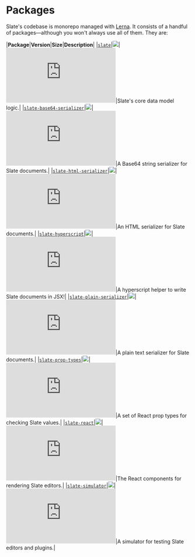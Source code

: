 
# Packages

Slate's codebase is monorepo managed with [Lerna](https://lernajs.io/). It consists of a handful of packages—although you won't always use all of them. They are:

|**Package**|**Version**|**Size**|**Description**|
|[`slate`](./slate)|[![](https://img.shields.io/npm/v/slate.svg?maxAge=2592000&label=version&colorB=007ec6)](./packages/slate/package.json)|[![](http://img.badgesize.io/https://unpkg.com/slate/dist/slate.min.js?compression=gzip&amp;label=size)](https://unpkg.com/slate/dist/slate.min.js)|Slate's core data model logic.|
|[`slate-base64-serializer`](./slate-base64-serializer)|[![](https://img.shields.io/npm/v/slate-base64-serializer.svg?maxAge=2592000&label=version&colorB=007ec6)](./packages/slate-base64-serializer/package.json)|[![](http://img.badgesize.io/https://unpkg.com/slate-base64-serializer/dist/slate-base64-serializer.min.js?compression=gzip&amp;label=size)](https://unpkg.com/slate-base64-serializer/dist/slate-base64-serializer.min.js)|A Base64 string serializer for Slate documents.|
|[`slate-html-serializer`](./slate-html-serializer)|[![](https://img.shields.io/npm/v/slate-html-serializer.svg?maxAge=2592000&label=version&colorB=007ec6)](./packages/slate-html-serializer/package.json)|[![](http://img.badgesize.io/https://unpkg.com/slate-html-serializer/dist/slate-html-serializer.min.js?compression=gzip&amp;label=size)](https://unpkg.com/slate-html-serializer/dist/slate-html-serializer.min.js)|An HTML serializer for Slate documents.|
|[`slate-hyperscript`](./slate-hyperscript)|[![](https://img.shields.io/npm/v/slate-hyperscript.svg?maxAge=2592000&label=version&colorB=007ec6)](./packages/slate-hyperscript/package.json)|[![](http://img.badgesize.io/https://unpkg.com/slate-hyperscript/dist/slate-hyperscript.min.js?compression=gzip&amp;label=size)](https://unpkg.com/slate-hyperscript/dist/slate-hyperscript.min.js)|A hyperscript helper to write Slate documents in JSX!|
|[`slate-plain-serializer`](./slate-plain-serializer)|[![](https://img.shields.io/npm/v/slate-plain-serializer.svg?maxAge=2592000&label=version&colorB=007ec6)](./packages/slate-plain-serializer/package.json)|[![](http://img.badgesize.io/https://unpkg.com/slate-plain-serializer/dist/slate-plain-serializer.min.js?compression=gzip&amp;label=size)](https://unpkg.com/slate-plain-serializer/dist/slate-plain-serializer.min.js)|A plain text serializer for Slate documents.|
|[`slate-prop-types`](./slate-prop-types)|[![](https://img.shields.io/npm/v/slate-prop-types.svg?maxAge=2592000&label=version&colorB=007ec6)](./packages/slate-prop-types/package.json)|[![](http://img.badgesize.io/https://unpkg.com/slate-prop-types/dist/slate-prop-types.min.js?compression=gzip&amp;label=size)](https://unpkg.com/slate-prop-types/dist/slate-prop-types.min.js)|A set of React prop types for checking Slate values.|
|[`slate-react`](./slate-react)|[![](https://img.shields.io/npm/v/slate-react.svg?maxAge=2592000&label=version&colorB=007ec6)](./packages/slate-react/package.json)|[![](http://img.badgesize.io/https://unpkg.com/slate-react/dist/slate-react.min.js?compression=gzip&amp;label=size)](https://unpkg.com/slate-react/dist/slate-react.min.js)|The React components for rendering Slate editors.|
|[`slate-simulator`](./slate-simulator)|[![](https://img.shields.io/npm/v/slate-simulator.svg?maxAge=2592000&label=version&colorB=007ec6)](./packages/slate-simulator/package.json)|[![](http://img.badgesize.io/https://unpkg.com/slate-simulator/dist/slate-simulator.min.js?compression=gzip&amp;label=size)](https://unpkg.com/slate-simulator/dist/slate-simulator.min.js)|A simulator for testing Slate editors and plugins.|
